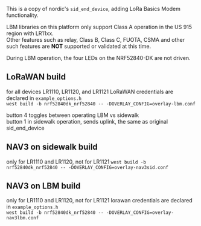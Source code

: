 This is a copy of nordic's ``sid_end_device``, adding LoRa Basics Modem functionality.  

LBM libraries on this platform only support Class A operation in the US 915 region with LR11xx.  
Other features such as relay, Class B, Class C, FUOTA, CSMA and other such features are **NOT** supported or validated at this time.

During LBM operation, the four LEDs on the NRF52840-DK are not driven.

## LoRaWAN build
for all devices LR1110, LR1120, and LR1121
LoRaWAN credentials are declared in ``example_options.h``  
``west build -b nrf52840dk_nrf52840 -- -DOVERLAY_CONFIG=overlay-lbm.conf``

button 4 toggles between operating LBM vs sidewalk  
button 1 in sidewalk operation, sends uplink, the same as original sid_end_device  

## NAV3 on sidewalk build
only for LR1110 and LR1120, not for LR1121
``west build -b nrf52840dk_nrf52840 -- -DOVERLAY_CONFIG=overlay-nav3sid.conf``

## NAV3 on LBM build
only for LR1110 and LR1120, not for LR1121
lorawan credentials are declared in ``example_options.h``  
``west build -b nrf52840dk_nrf52840 -- -DOVERLAY_CONFIG=overlay-nav3lbm.conf``
